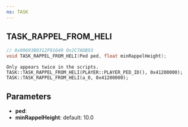 ```yaml
---
ns: TASK
---
```

## TASK_RAPPEL_FROM_HELI

```c
// 0x09693B0312F91649 0x2C7ADB93
void TASK_RAPPEL_FROM_HELI(Ped ped, float minRappelHeight);
```

```
Only appears twice in the scripts.
TASK::TASK_RAPPEL_FROM_HELI(PLAYER::PLAYER_PED_ID(), 0x41200000);
TASK::TASK_RAPPEL_FROM_HELI(a_0, 0x41200000);
```

## Parameters
* **ped**: 
* **minRappelHeight**: default: 10.0

